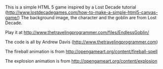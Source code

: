 This is a simple HTML 5 game inspired by a Lost Decade tutorial (http://www.lostdecadegames.com/how-to-make-a-simple-html5-canvas-game/) The background image, the character and the goblin are from Lost Decade.

Play it at http://www.thetravelingprogrammer.com/files/EndlessGoblin/

The code is all by Andrew Davis (http://www.thetravelingprogrammer.com)

The fireball animation is from http://opengameart.org/content/fireball-spell

The explosion animation is from http://opengameart.org/content/explosion
